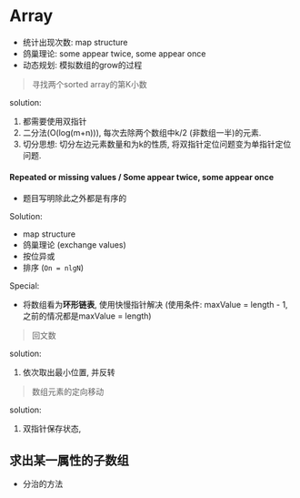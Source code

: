 # Array

- 统计出现次数: map structure
- 鸽巢理论: some appear twice, some appear once
- 动态规划: 模拟数组的grow的过程




> 寻找两个sorted array的第K小数

solution:
1. 都需要使用双指针
1. 二分法(O(log(m+n))), 每次去除两个数组中k/2 (非数组一半)的元素.
2. 切分思想: 切分左边元素数量和为k的性质, 将双指针定位问题变为单指针定位问题.



#### Repeated or missing values / Some appear twice, some appear once

- 题目写明除此之外都是有序的

Solution: 

- map structure
- 鸽巢理论 (exchange values)
- 按位异或
- 排序 (`On = nlgN`)



Special:

- 将数组看为**环形链表**, 使用快慢指针解决 (使用条件: maxValue = length - 1, 之前的情况都是maxValue = length)





> 回文数

solution:

1. 依次取出最小位置, 并反转



> 数组元素的定向移动

solution:

1. 双指针保存状态, 



## 求出某一属性的子数组

- 分治的方法
